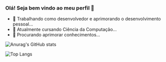 ### Olá! Seja bem vindo ao meu perfil 👋

- 🔭 Trabalhando como desenvolvedor e aprimorando o desenvolvimento pessoal...
- 🌱 Atualmente cursando Ciência da Computação...
- 🤔 Procurando aprimorar conhecimentos...

![Anurag's GitHub stats](https://github-readme-stats.vercel.app/api?username=JesusGautamah&count_private=true&show_icons=true&theme=tokyonight&hide_title=true)

![Top Langs](https://github-readme-stats.vercel.app/api/top-langs/?username=jesusgautamah&hide=javascript,css,scss,html&theme=tokyonight)


<!--
**JesusGautamah/JesusGautamah** is a ✨ _special_ ✨ repository because its `README.md` (this file) appears on your GitHub profile.

Here are some ideas to get you started:


-->
